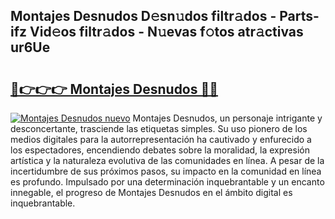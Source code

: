## Montajes Desnudos D𝚎sn𝚞dos filtr𝚊dos - Parts-ifz Vid𝚎os filtr𝚊dos - N𝚞evas f𝚘tos atr𝚊ctivas ur6Ue

# <h2><a href="http://mb2e8yc.tromn.icu/?c=Montajes+Desnudos">🔗👉👉👉 Montajes Desnudos 🔗🔗</a></h2>

[![Montajes Desnudos nuevo](https://i.imgur.com/pEAQMta.gif)](http://mb2e8yc.tromn.icu/?c=Montajes+Desnudos)
Montajes Desnudos, un personaje intrigante y desconcertante, trasciende las etiquetas simples. Su uso pionero de los medios digitales para la autorrepresentación ha cautivado y enfurecido a los espectadores, encendiendo debates sobre la moralidad, la expresión artística y la naturaleza evolutiva de las comunidades en línea. A pesar de la incertidumbre de sus próximos pasos, su impacto en la comunidad en línea es profundo. Impulsado por una determinación inquebrantable y un encanto innegable, el progreso de Montajes Desnudos en el ámbito digital es inquebrantable.
